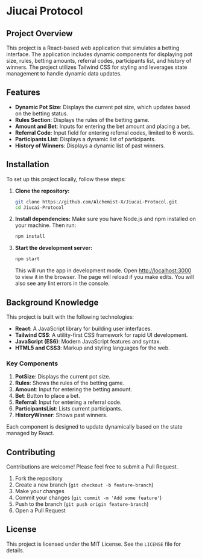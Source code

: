 
# Jiucai Protocol

## Project Overview

This project is a React-based web application that simulates a betting interface. The application includes dynamic components for displaying pot size, rules, betting amounts, referral codes, participants list, and history of winners. The project utilizes Tailwind CSS for styling and leverages state management to handle dynamic data updates.

## Features

- **Dynamic Pot Size**: Displays the current pot size, which updates based on the betting status.
- **Rules Section**: Displays the rules of the betting game.
- **Amount and Bet**: Inputs for entering the bet amount and placing a bet.
- **Referral Code**: Input field for entering referral codes, limited to 6 words.
- **Participants List**: Displays a dynamic list of participants.
- **History of Winners**: Displays a dynamic list of past winners.

## Installation

To set up this project locally, follow these steps:

1. **Clone the repository:**
   ```bash
   git clone https://github.com/Alchemist-X/Jiucai-Protocol.git
   cd Jiucai-Protocol
   ```

2. **Install dependencies:** 
   Make sure you have Node.js and npm installed on your machine. Then run:
   ```bash
   npm install
   ```

3. **Start the development server:**
   ```bash
   npm start
   ```

   This will run the app in development mode. Open [http://localhost:3000](http://localhost:3000) to view it in the browser. The page will reload if you make edits. You will also see any lint errors in the console.

## Background Knowledge

This project is built with the following technologies:

- **React**: A JavaScript library for building user interfaces.
- **Tailwind CSS**: A utility-first CSS framework for rapid UI development.
- **JavaScript (ES6)**: Modern JavaScript features and syntax.
- **HTML5 and CSS3**: Markup and styling languages for the web.

### Key Components

1. **PotSize**: Displays the current pot size.
2. **Rules**: Shows the rules of the betting game.
3. **Amount**: Input for entering the betting amount.
4. **Bet**: Button to place a bet.
5. **Referral**: Input for entering a referral code.
6. **ParticipantsList**: Lists current participants.
7. **HistoryWinner**: Shows past winners.

Each component is designed to update dynamically based on the state managed by React.

## Contributing

Contributions are welcome! Please feel free to submit a Pull Request.

1. Fork the repository
2. Create a new branch (`git checkout -b feature-branch`)
3. Make your changes
4. Commit your changes (`git commit -m 'Add some feature'`)
5. Push to the branch (`git push origin feature-branch`)
6. Open a Pull Request

## License

This project is licensed under the MIT License. See the `LICENSE` file for details.
```

